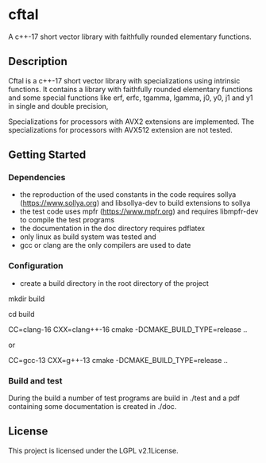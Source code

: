 # cftal

A c++-17 short vector library with faithfully rounded elementary functions.

## Description

Cftal is a c++-17 short vector library with specializations using
intrinsic functions. It contains a library with faithfully rounded
elementary functions and some special functions like erf, erfc,
tgamma, lgamma, j0, y0, j1 and y1 in single and double precision,

Specializations for processors with AVX2 extensions are
implemented. The specializations for processors with AVX512 extension
are not tested.

## Getting Started

### Dependencies

- the reproduction of the used constants in the code requires
  sollya (https://www.sollya.org) and libsollya-dev to build
  extensions to sollya
- the test code uses mpfr (https://www.mpfr.org) and requires
  libmpfr-dev to compile the test programs
- the documentation in the doc directory requires pdflatex
- only linux as build system was tested and
- gcc or clang are the only compilers are used to date

### Configuration

* create a build directory in the root directory of the project

mkdir build

cd build

CC=clang-16 CXX=clang++-16 cmake -DCMAKE_BUILD_TYPE=release ..

or

CC=gcc-13 CXX=g++-13 cmake -DCMAKE_BUILD_TYPE=release ..

### Build and test

During the build a number of test programs are build in ./test and
a pdf containing some documentation is created in ./doc.

## License

This project is licensed under the LGPL v2.1License.
